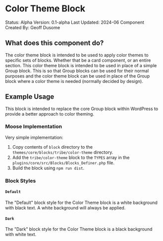 # Color Theme Block

Status: Alpha
Version: 0.1-alpha
Last Updated: 2024-06
Component Created By: Geoff Dusome

## What does this component do?

The color theme block is intended to be used to apply color themes to specific sets of blocks. Whether that be a card component, or an entire section. This color theme block is intended to be used in place of a simple Group block. This is so that Group blocks can be used for their normal purposes and the color theme block can be used in place of the Group block where a color theme is needed (normally decided by design).

## Example Usage

This block is intended to replace the core Group block within WordPress to provide a better approach to color theming.

### Moose Implementation

Very simple implementation:

1. Copy contents of `block` directory to the `themes/core/blocks/tribe/color-theme` directory. 
2. Add the `tribe/color-theme` block to the `TYPES` array in the `plugins/core/src/Blocks/Blocks_Definer.php` file.
3. Build the block using `npm run dist`.

### Block Styles

#### `Default`

The "Default" block style for the Color Theme block is a white background with black text. A white background will always be applied.

#### `Dark`

The "Dark" block style for the Color Theme block is a black background with white text.